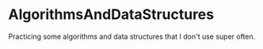 # AlgorithmsAndDataStructures


Practicing some algorithms and data structures that I don't use super often.
